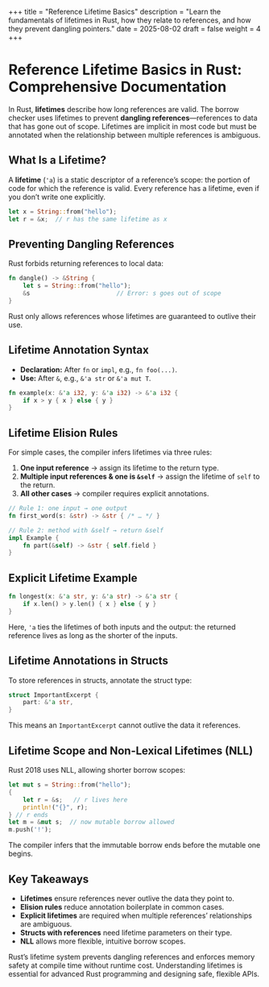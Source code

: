 +++
title = "Reference Lifetime Basics"
description = "Learn the fundamentals of lifetimes in Rust, how they relate to references, and how they prevent dangling pointers."
date = 2025-08-02
draft = false
weight = 4
+++

# Reference Lifetime Basics in Rust: Comprehensive Documentation

In Rust, **lifetimes** describe how long references are valid. The borrow checker uses lifetimes to prevent **dangling references**—references to data that has gone out of scope. Lifetimes are implicit in most code but must be annotated when the relationship between multiple references is ambiguous.

## What Is a Lifetime?

A **lifetime** (`'a`) is a static descriptor of a reference’s scope: the portion of code for which the reference is valid. Every reference has a lifetime, even if you don’t write one explicitly.

```rust
let x = String::from("hello"); 
let r = &x;  // r has the same lifetime as x
```

## Preventing Dangling References

Rust forbids returning references to local data:

```rust
fn dangle() -> &String {    
    let s = String::from("hello");
    &s                        // Error: s goes out of scope
}
```

Rust only allows references whose lifetimes are guaranteed to outlive their use.

## Lifetime Annotation Syntax

- **Declaration:** After `fn` or `impl`, e.g., `fn foo(...)`.
- **Use:** After `&`, e.g., `&'a str` or `&'a mut T`.

```rust
fn example(x: &'a i32, y: &'a i32) -> &'a i32 {
    if x > y { x } else { y }
}
```

## Lifetime Elision Rules

For simple cases, the compiler infers lifetimes via three rules:

1. **One input reference** → assign its lifetime to the return type.
2. **Multiple input references & one is `&self`** → assign the lifetime of `self` to the return.
3. **All other cases** → compiler requires explicit annotations.

```rust
// Rule 1: one input → one output
fn first_word(s: &str) -> &str { /* … */ }

// Rule 2: method with &self → return &self
impl Example {
    fn part(&self) -> &str { self.field }
}
```

## Explicit Lifetime Example

```rust
fn longest(x: &'a str, y: &'a str) -> &'a str {
    if x.len() > y.len() { x } else { y }
}
```

Here, `'a` ties the lifetimes of both inputs and the output: the returned reference lives as long as the shorter of the inputs.

## Lifetime Annotations in Structs

To store references in structs, annotate the struct type:

```rust
struct ImportantExcerpt {
    part: &'a str,
}
```

This means an `ImportantExcerpt` cannot outlive the data it references.

## Lifetime Scope and Non-Lexical Lifetimes (NLL)

Rust 2018 uses NLL, allowing shorter borrow scopes:

```rust
let mut s = String::from("hello");
{
    let r = &s;   // r lives here
    println!("{}", r);
} // r ends
let m = &mut s;  // now mutable borrow allowed
m.push('!');
```

The compiler infers that the immutable borrow ends before the mutable one begins.

## Key Takeaways

- **Lifetimes** ensure references never outlive the data they point to.
- **Elision rules** reduce annotation boilerplate in common cases.
- **Explicit lifetimes** are required when multiple references’ relationships are ambiguous.
- **Structs with references** need lifetime parameters on their type.
- **NLL** allows more flexible, intuitive borrow scopes.

Rust’s lifetime system prevents dangling references and enforces memory safety at compile time without runtime cost. Understanding lifetimes is essential for advanced Rust programming and designing safe, flexible APIs.
